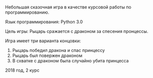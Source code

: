 Небольшая сказочная игра в качестве курсовой работы по программированию.

Язык программирования: Python 3.0

Цель игры: Рыцарь сражается с драконом за спесения пронцессы.

Игра имеет три варианта концовки: 
1. Рыцарь победил дракона и спас принцессу
2. Рыцарь был повержен драконом
3. В схватке с драконом была случайно убита принцесса

2018 год, 2 курс

